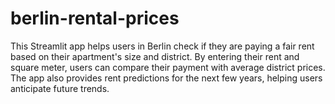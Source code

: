 # berlin-rental-prices
This Streamlit app helps users in Berlin check if they are paying a fair rent based on their apartment's size and district. By entering their rent and square meter, users can compare their payment with average district prices. The app also provides rent predictions for the next few years, helping users anticipate future trends.
